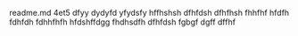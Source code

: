 readme.md
4et5
dfyy
dydyfd
yfydsfy
hffhshsh
dfhfdsh
dfhfhsh
fhhfhf
hfdfh
fdhfdh
fdhhfhfh
hfdshffdgg
fhdhsdfh
dfhfdsh
fgbgf
dgff
dffhf
